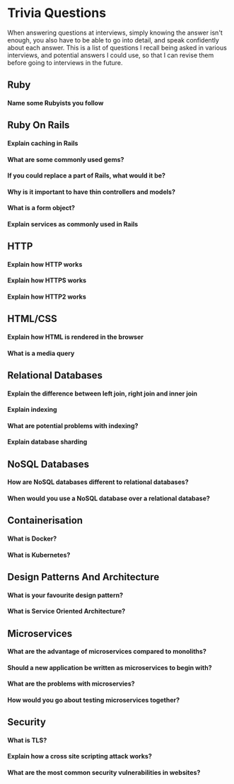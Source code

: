 # Trivia Questions

When answering questions at interviews, simply knowing the answer isn't enough, you also have to be able to go into detail, and speak confidently about each answer. This is a list of questions I recall being asked in various interviews, and potential answers I could use, so that I can revise them before going to interviews in the future.

## Ruby
#### Name some Rubyists you follow

## Ruby On Rails
#### Explain caching in Rails
#### What are some commonly used gems?
#### If you could replace a part of Rails, what would it be?
#### Why is it important to have thin controllers and models?
#### What is a form object?
#### Explain services as commonly used in Rails

## HTTP
#### Explain how HTTP works
#### Explain how HTTPS works
#### Explain how HTTP2 works

## HTML/CSS
#### Explain how HTML is rendered in the browser
#### What is a media query

## Relational Databases
#### Explain the difference between left join, right join and inner join
#### Explain indexing
#### What are potential problems with indexing?
#### Explain database sharding

## NoSQL Databases
#### How are NoSQL databases different to relational databases?
#### When would you use a NoSQL database over a relational database?

## Containerisation
#### What is Docker?
#### What is Kubernetes?

## Design Patterns And Architecture
#### What is your favourite design pattern?
#### What is Service Oriented Architecture?

## Microservices
#### What are the advantage of microservices compared to monoliths?
#### Should a new application be written as microservices to begin with?
#### What are the problems with microservies?
#### How would you go about testing microservices together?

## Security
#### What is TLS?
#### Explain how a cross site scripting attack works?
#### What are the most common security vulnerabilities in websites?
